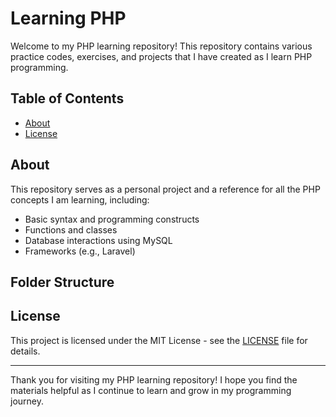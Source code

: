 # Learning PHP

Welcome to my PHP learning repository! This repository contains various practice codes, exercises, and projects that I have created as I learn PHP programming.

## Table of Contents

- [About](#about)
- [License](#license)

## About

This repository serves as a personal project and a reference for all the PHP concepts I am learning, including:

- Basic syntax and programming constructs
- Functions and classes
- Database interactions using MySQL
- Frameworks (e.g., Laravel)

## Folder Structure




## License

This project is licensed under the MIT License - see the [LICENSE](LICENSE) file for details.

---

Thank you for visiting my PHP learning repository! I hope you find the materials helpful as I continue to learn and grow in my programming journey.

